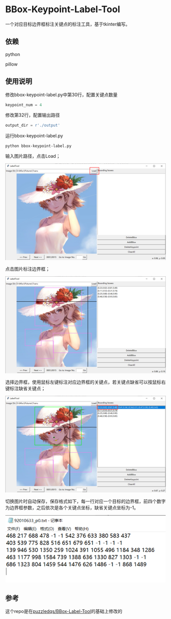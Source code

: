 # BBox-Keypoint-Label-Tool

一个对应目标边界框标注关键点的标注工具，基于tkinter编写。

## 依赖

python

pillow

## 使用说明

修改bbox-keypoint-label.py中第30行，配置关键点数量

```python
keypoint_num = 4
```

修改第32行，配置输出路径

```python
output_dir = r'./output'
```

运行bbox-keypoint-label.py

```shell
python bbox-keypoint-label.py
```

输入图片路径，点击Load；

![image-20210919112513383](/README.assets/image-20210919112513383.png)

点击图片标注边界框；

![image-20210919112618984](/README.assets/image-20210919112618984.png)

选择边界框，使用鼠标左键标注对应边界框的关键点，若关键点缺省可以按鼠标右键标注缺省关键点；

![image-20210919112710283](/README.assets/image-20210919112710283.png)

切换图片时自动保存，保存格式如下，每一行对应一个目标的边界框，前四个数字为边界框参数，之后依次是各个关键点坐标，缺省关键点坐标为-1。

![image-20210927165450452](/README.assets/image-20210927165450452.png)

## 参考

这个repo是在[puzzledqs/BBox-Label-Tool](https://github.com/puzzledqs/BBox-Label-Tool)的基础上修改的


